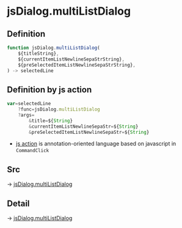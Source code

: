 # jsDialog.multiListDialog

## Definition

```js.js
function jsDialog.multiListDialog(
	${titleString},
	${currentItemListNewlineSepaStrString},
	${preSelectedItemListNewlineSepaStrString},
) -> selectedLine
```


## Definition by js action

```js.js
var=selectedLine
	?func=jsDialog.multiListDialog
	?args=
		&title=${String}
		&currentItemListNewlineSepaStr=${String}
		&preSelectedItemListNewlineSepaStr=${String}
```

- [js action](#) is annotation-oriented language based on javascript in `CommandClick`



## Src

-> [jsDialog.multiListDialog](https://github.com/puutaro/CommandClick/blob/master/app/src/main/java/com/puutaro/commandclick/fragment_lib/terminal_fragment/js_interface/dialog/JsDialog.kt#L199)

## Detail

-> [jsDialog.multiListDialog](https://github.com/puutaro/CommandClick/blob/master/md/developer/js_interface/details/dialog/JsDialog/multiListDialog.md)
